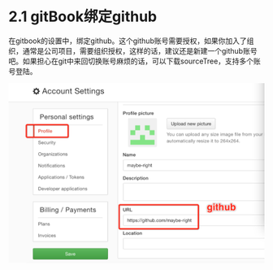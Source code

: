 # 2.1 gitBook绑定github
在gitbook的设置中，绑定github。这个github账号需要授权，如果你加入了组织，通常是公司项目，需要组织授权，这样的话，建议还是新建一个github账号吧。如果担心在git中来回切换账号麻烦的话，可以下载sourceTree，支持多个账号登陆。

![gitbook config](./img/gitbook-config.jpg)
